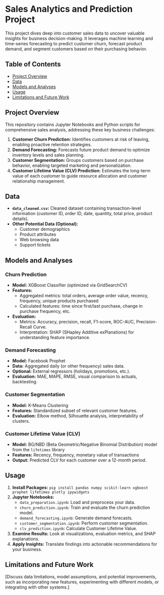 # Sales Analytics and Prediction Project

This project dives deep into customer sales data to uncover valuable insights for business decision-making. It leverages machine learning and time-series forecasting to predict customer churn, forecast product demand, and segment customers based on their purchasing behavior.

## Table of Contents

- [Project Overview](#project-overview)
- [Data](#data)
- [Models and Analyses](#models-and-analyses)
- [Usage](#usage)
- [Limitations and Future Work](#limitations-and-future-work)

## Project Overview

This repository contains Jupyter Notebooks and Python scripts for comprehensive sales analysis, addressing these key business challenges:

1. **Customer Churn Prediction:**  Identifies customers at risk of leaving, enabling proactive retention strategies.
2. **Demand Forecasting:**  Forecasts future product demand to optimize inventory levels and sales planning.
3. **Customer Segmentation:** Groups customers based on purchase behavior, enabling targeted marketing and personalization.
4. **Customer Lifetime Value (CLV) Prediction:**  Estimates the long-term value of each customer to guide resource allocation and customer relationship management.

## Data

* **`data_cleaned.csv`:**  Cleaned dataset containing transaction-level information (customer ID, order ID, date, quantity, total price, product details).
* **Other Potential Data (Optional):**
    * Customer demographics
    * Product attributes 
    * Web browsing data
    * Support tickets

## Models and Analyses

### Churn Prediction

* **Model:** XGBoost Classifier (optimized via GridSearchCV)
* **Features:** 
    * Aggregated metrics: total orders, average order value, recency, frequency, unique products purchased
    * Calculated features: time since first/last purchase, change in purchase frequency, etc.
* **Evaluation:**
    * Metrics: Accuracy, precision, recall, F1-score, ROC-AUC, Precision-Recall Curve.
    * Interpretation: SHAP (SHapley Additive exPlanations) for understanding feature importance.

### Demand Forecasting

* **Model:** Facebook Prophet
* **Data:** Aggregated daily (or other frequency) sales data.
* **Optional:** External regressors (holidays, promotions, etc.).
* **Evaluation:** MAE, MAPE, RMSE, visual comparison to actuals, backtesting.

### Customer Segmentation

* **Model:** K-Means Clustering
* **Features:** Standardized subset of relevant customer features.
* **Evaluation:** Elbow method, Silhouette analysis, interpretability of clusters.

### Customer Lifetime Value (CLV)

* **Model:** BG/NBD (Beta Geometric/Negative Binomial Distribution) model from the `lifetimes` library
* **Features:** Recency, frequency, monetary value of transactions
* **Output:** Predicted CLV for each customer over a 12-month period.

## Usage

1. **Install Packages:**  `pip install pandas numpy scikit-learn xgboost prophet lifetimes plotly ipywidgets`
2. **Jupyter Notebooks:**
   * `data_preparation.ipynb`: Load and preprocess your data.
   * `churn_prediction.ipynb`: Train and evaluate the churn prediction model. 
   * `demand_forecasting.ipynb`:  Generate demand forecasts.
   * `customer_segmentation.ipynb`: Perform customer segmentation.
   * `clv_prediction.ipynb`: Calculate Customer Lifetime Value.
3. **Examine Results:** Look at visualizations, evaluation metrics, and SHAP explanations.
4. **Apply Insights:** Translate findings into actionable recommendations for your business.

## Limitations and Future Work

[Discuss data limitations, model assumptions, and potential improvements, such as incorporating new features, experimenting with different models, or integrating with other systems.] 
